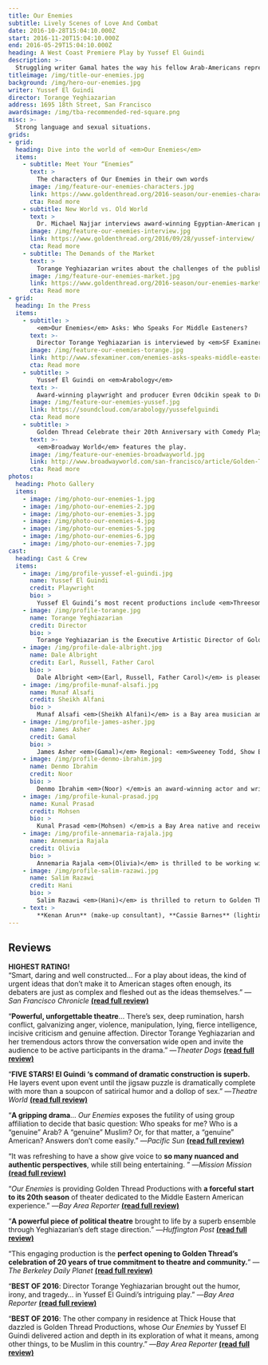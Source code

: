 ```yaml
---
title: Our Enemies
subtitle: Lively Scenes of Love And Combat
date: 2016-10-28T15:04:10.000Z
start: 2016-11-20T15:04:10.000Z
end: 2016-05-29T15:04:10.000Z
heading: A West Coast Premiere Play by Yussef El Guindi
description: >-
  Struggling writer Gamal hates the way his fellow Arab-Americans represent their culture on American media. It’s easy enough to take out his frustration on literature superstar Mohsen and local mosque leader, Sheikh Alfani. But when his own girlfriend and novelist Noor gets an offer from a major publisher backed with a national media campaign, how will Gamal manage his frustration?<br /><br />Award-winning Egyptian-American playwright Yussef El Guindi holds the honor of being the most produced writer at Golden Thread. El Guindi has won the Steinberg/American Theater Critics Association’s New Play Award in 2012, and was the recipient of the 2010 Middle East America Distinguished Playwright Award. His previous premieres with the company include <em>Language Rooms</em>, <em>Jihad Jones and the Kalashnikov Babes</em>, <em>Back of the Throat</em>, <em>Scenic Routes</em>, and many shorts in ReOrient Festivals. Golden Thread performed El Guindi’s <em>Karima’s City</em> at the Cairo International Festival for Experimental Theatre in 2004.
titleimage: /img/title-our-enemies.jpg
background: /img/hero-our-enemies.jpg
writer: Yussef El Guindi
director: Torange Yeghiazarian
address: 1695 18th Street, San Francisco
awardsimage: /img/tba-recommended-red-square.png
misc: >-
  Strong language and sexual situations.
grids:
- grid:
  heading: Dive into the world of <em>Our Enemies</em>
  items:
    - subtitle: Meet Your “Enemies”
      text: >
        The characters of Our Enemies in their own words
      image: /img/feature-our-enemies-characters.jpg
      link: https://www.goldenthread.org/2016-season/our-enemies-characters/
      cta: Read more
    - subtitle: New World vs. Old World
      text: >
        Dr. Michael Najjar interviews award-winning Egyptian-American playwright Yussef El Guindi.
      image: /img/feature-our-enemies-interview.jpg
      link: https://www.goldenthread.org/2016/09/28/yussef-interview/
      cta: Read more
    - subtitle: The Demands of the Market
      text: >
        Torange Yeghiazarian writes about the challenges of the publishing industry for writers of color.
      image: /img/feature-our-enemies-market.jpg
      link: https://www.goldenthread.org/2016-season/our-enemies-market/
      cta: Read more
- grid:
  heading: In the Press
  items:
    - subtitle: >
        <em>Our Enemies</em> Asks: Who Speaks For Middle Easteners?
      text: >-
        Director Torange Yeghiazarian is interviewed by <em>SF Examiner</em>&#8216;s Jean Schiffman.
      image: /img/feature-our-enemies-torange.jpg
      link: http://www.sfexaminer.com/enemies-asks-speaks-middle-easterners/
      cta: Read more
    - subtitle: >
        Yussef El Guindi on <em>Arabology</em>
      text: >-
        Award-winning playwright and producer Evren Odcikin speak to Dr. Ramzi Salti about the play.
      image: /img/feature-our-enemies-yussef.jpg
      link: https://soundcloud.com/arabology/yussefelguindi
      cta: Read more
    - subtitle: >
        Golden Thread Celebrate their 20th Anniversary with Comedy Play, <em>Our Enemies</em>
      text: >-
        <em>Broadway World</em> features the play.
      image: /img/feature-our-enemies-broadwayworld.jpg
      link: http://www.broadwayworld.com/san-francisco/article/Golden-Thread-Celebrate-their-20th-Anniversary-with-Comedy-Play-OUR-ENEMIES-20160907
      cta: Read more
photos:
  heading: Photo Gallery
  items:
    - image: /img/photo-our-enemies-1.jpg
    - image: /img/photo-our-enemies-2.jpg
    - image: /img/photo-our-enemies-3.jpg
    - image: /img/photo-our-enemies-4.jpg
    - image: /img/photo-our-enemies-5.jpg
    - image: /img/photo-our-enemies-6.jpg
    - image: /img/photo-our-enemies-7.jpg
cast:
  heading: Cast & Crew
  items:
    - image: /img/profile-yussef-el-guindi.jpg
      name: Yussef El Guindi
      credit: Playwright
      bio: >
        Yussef El Guindi’s most recent productions include <em>Threesome </em>at Portland Center Stage, ACT Seattle, 59E59 in NYC, <em>Pilgrims Musa and Sheri in the New World </em>(winner of the 2012 Steinberg/ American Theater Critics Association’s New Play Award and the 2011 Gregory Award) also at ACT Seattle, and at Center Repertory Company (Walnut Creek, CA); and <em>Language Rooms </em>(Edgerton Foundation New American Play Award), co-produced by Golden Thread Productions and the Asian American Theater Company in San Francisco; at the Wilma Theater in Philadelphia (premiere), and at the Los Angeles Theater Center. Other productions: <em>Our Enemies: Lively Scenes of Love and Combat </em>was produced by Silk Road Theater Project and won the M. Elizabeth Osborn award. His play <em>Back of the Throat </em>(winner of LA Weekly’s Excellence in Playwriting Award for 2006), among others, have been published by Dramatist Play Service. Yussef is the recipient of the 2010 Middle East America Distinguished Playwright Award.
    - image: /img/profile-torange.jpg
      name: Torange Yeghiazarian
      credit: Director
      bio: >
        Torange Yeghiazarian is the Executive Artistic Director of Golden Thread Productions, the first American theatre company devoted to the Middle East, where she launched such visionary programs as ReOrient Festival &#038; Forum, Middle East America (in partnership with the Lark and Silkroad Rising), Islam 101 (with Hafiz Karmali), New Threads, and the Fairytale Players. Torange’s plays include ISFAHAN BLUES, 444 DAYS, THE FIFTH STRING: ZIRYAB’S PASSAGE TO CORDOBA, and CALL ME MEHDI. She is currently under commission by Philip Kan Gotanda to adapt his seminal play, THE WASH to an Armenian setting. Awards include the Gerbode-Hewlett Playwright Commission Award (ISFAHAN BLUES) and a commission by the Islamic Cultural Center of Northern California (THE FIFTH STRING). Her short play CALL ME MEHDI is published in the anthology “Salaam. Peace: An Anthology of Middle Eastern-American Drama,” TCG 2009. Torange adapted the poem, I SELL SOULS by Simin Behbehani to the stage, and directed the premieres of SCENIC ROUTES by Yussef El Guindi, THE MYTH OF CREATION by Sadegh Hedayat, TAMAM by Betty Shamieh, STUCK by Amir Al-Azraki and VOICE ROOM by Reza Soroor, amongst others. Her articles on contemporary theatre in Iran have been published in The Drama Review (2012), American Theatre Magazine (2010), and Theatre Bay Area Magazine (2010), and HowlRound. Torange has contributed to the Encyclopedia of Women and Islamic Cultures and Cambridge World Encyclopedia of Stage Actors. Born in Iran and of Armenian heritage, Torange holds a Master’s degree in Theatre Arts from San Francisco State University.
    - image: /img/profile-dale-albright.jpg
      name: Dale Albright
      credit: Earl, Russell, Father Carol
      bio: >
        Dale Albright <em>(Earl, Russell, Father Carol)</em> is pleased to be appearing in his first Golden Thread Productions show! Dale most recently appeared as Mr. Antrobus in <em>The Skin of Our Teeth</em> at the Douglas Morrison Theatre and as Mason in <em>Take Me Out</em> at Dragon Productions (TBA Award, Outstanding Actor). He received a BATCC nomination for his work at New Conservatory as Tennessee Williams in <em>Tennessee in the Summer</em>, where he was also in the world premiere of <em>American Dream</em>. He has acted with Berkeley Rep (u/s Vanya in <em>Vanya and Sonia and Masha and Spike</em>), Pear, Dragon, DMT, City Lights, theatre Q, and more. Directing credits include <em>Wonder of the World</em> and <em>Book of Days</em> at DMT, <em>The Pain and the Itch</em> at Custom Made (TBA Award Nomination for Outstanding Direction), and various shows for Dragon Productions and theatre Q, among others. Dale works as the Program Director at Theatre Bay Area.
    - image: /img/profile-munaf-alsafi.jpg
      name: Munaf Alsafi
      credit: Sheikh Alfani
      bio: >
        Munaf Alsafi <em>(Sheikh Alfani)</em> is a Bay area musician and actor. Born in Iraq, but raised in Alabama and Mississippi, he grew up on classical Middle Eastern music, Rock, Southern delta blues as artistic influences. New to acting and theatre, Munaf has performed as an actor for a variety of local groups, as well as local and national theatre festivals.
    - image: /img/profile-james-asher.jpg
      name: James Asher
      credit: Gamal
      bio: >
        James Asher <em>(Gamal)</em> Regional: <em>Sweeney Todd, Show Boat</em> (San Francisco Opera); <em>The Laramie Project</em> (Berkeley Rep/La Jolla Playhouse); <em>Three Trials of Oscar Wilde</em> (national tour); <em>Picasso at the Lapin Agile</em> (national tour); <em>The Foreigner</em> (San Jose Rep); <em>Tape</em> (Magic Theatre); <em>Language Rooms, Back of the Throat</em> (Golden Thread/LATC); <em>The Merry Wives Of Windsor</em> (Santa Cruz Shakespeare Festival); <em>Love&#8217;s Labour Lost</em> (Idaho Shakespeare Festival). NYC/Off Broadway: <em>The Laramie Project</em> (Union Square Theater); <em>Destination America</em> (Second Stage Studio); <em>Sajjil (Record) </em>(Nibras Theater Co). Film: <em>Paradise Club, Us, The Singularity is Near.</em> TV: <em>Parenthood</em> (NBC), <em>Spicy City</em> (HBO), <em>Chance</em> (Hulu).
    - image: /img/profile-denmo-ibrahim.jpg
      name: Denmo Ibrahim
      credit: Noor
      bio: >
        Denmo Ibrahim <em>(Noor) </em>is an award-winning actor and writer living in the Bay Area. Recent credits include assistant directing <em>Othello</em> (Cal Shakes), Claudio in <em>Much Ado About</em> <em>Nothing</em> (Cal Shakes), and Ahlem and Tyra in <em>I Call My Brothers</em> (Crowded Fire). Her first solo show <em>BABA</em> won Best Original Script (SFBATCC), and was nominated for Best Performance of a Solo Show (SFBATCC and TBA Awards). She has collaborated with multi-instrumentalist Carla Kihlstedt and OBIE-winning director Rinde Eckert in <em>Necessary Monsters</em> (YBCA). All-time favorite moments include understudying all female roles in Bill Irwin’s <em>Scapin</em> (A.C.T.), Intisar in George Packard’s <em>Betrayed</em> (Aurora Theatre), Katy in Thomas Bradshaw’s <em>The Bereaved</em> (Crowded Fire). She holds an MFA in Lecoq-Based Actor Created Physical Theatre from Naropa University and a BFA in Acting from Boston University. She is a founding artistic director of mugwumpin. Next up: Nana in the world premiere of <em>A Thousand Splendid Suns</em> at A.C.T. <a href="http://www.adenmoproject.com" target="_blank">adenmoproject.com</a>
    - image: /img/profile-kunal-prasad.jpg
      name: Kunal Prasad
      credit: Mohsen
      bio: >
        Kunal Prasad <em>(Mohsen) </em>is a Bay Area native and received an MFA in Acting from The American Repertory Theater at Harvard University. He is a long form improviser and trail runner. He has performed at Berkeley Repertory Theater, City Lights Theater Company, Magic Theatre, New Conservatory Theatre Center, and Un-Scripted Theater Company. Recently he played Kamal in <em>An Evening With Activists</em> by Yussef El Guindi, and The Poet in <em>A Dreamplay</em> by August Strindberg at The Cutting Ball Theater. Other favorite theater credits include: <em>HIStory</em> at |the claque|, <em>homeward</em> at Red Fern Theatre Company, <em>Julius Caesar</em> at Centre Dramatique National d&#8217;Orléans, <em>Room</em> and <em>Celebration</em> at The American Repertory Theater.
    - image: /img/profile-annemaria-rajala.jpg
      name: Annemaria Rajala
      credit: Olivia
      bio: >
        Annemaria Rajala <em>(Olivia)</em> is thrilled to be working with Golden Thread. Previous Bay Area credits include Mrs. Andersen in <em>A Little Night Music </em>at A.C.T, Mama Sid in <em>The Fourth Messenger </em>at Ashby Stage, and Hedwig #5 in the very first Boxcar production of <em>Hedwig and the Angry Inch</em>. Annemaria was born and raised in Finland. She holds a BFA from New World School of the Arts in Musical Theatre Performance. She was a core company member of the New Theater in Miami, FL where she played over a dozen leading roles, including Joan of Arc in <em>Saint Joan</em>, Portia in <em>The Merchant of Venice</em>, Hermione in <em>The Winter’s Tale,</em> and Meta in <em>Times Like These</em> (Carbonell Nomination: Best Actress). She performed with many other Florida companies as well, including Actors’ Playhouse, Women’s Theatre Project, Miami Light Project, and Mosaic Theatre. Annemaria is a member of AEA, and mama to baby Cole.
    - image: /img/profile-salim-razawi.jpg
      name: Salim Razawi
      credit: Hani
      bio: >
        Salim Razawi <em>(Hani)</em> is thrilled to return to Golden Thread where he was last seen as part of the ReOrient readings. He most recently performed in <em>Book of Liz</em> at Altarena Playhouse and toured the Bay Area in the world premiere of <em>Rickshaw Girl</em> with Bay Area Children&#8217;s Theatre. In addition to these, Salim has performed with TheatreWorks, Broadway By the Bay, Pacific Coast Repertory Theatre, Berkeley Playhouse, Tri-Valley REP, Tabard Theatre, Livermore Shakespeare Festival, and SF Shakespeare Festival. When not on stage, Salim is a director, teaching artist, and stage manager for multiple theatre companies throughout the Bay Area. He would like to thank his Rickshaw family for their constant love and support. He can also be seen on a featured TEDx Talk. More at <a href="http://salimrazawi.weebly.com">salimrazawi.weebly.com</a>.
    - text: >
        **Kenan Arun** (make-up consultant), **Cassie Barnes** (lighting designer), **Michael Truman Cavanaugh** (stage manager), **Naseem Etemad** (assistant stage manager), **Beckett Finn** (technical director), **Courtney Flores** (costume designer), **Devon LaBelle** (props designer), **Kevin August Landesman** (projection designer), **Carla Pantoja** (fight choreographer), **George Psarras** (sound designer), **Benjamin Shiu** (production assistant), **Mikiko Uesugi** (set designer)
---
```


## Reviews

<strong>HIGHEST RATING!</strong><br />
&#8220;Smart, daring and well constructed&#8230; For a play about ideas, the kind of urgent ideas that don’t make it to American stages often enough, its debaters are just as complex and fleshed out as the ideas themselves.&#8221; —<em>San Francisco Chronicle</em> <a href="http://www.sfgate.com/performance/article/Enemies-you-want-to-get-close-to-10429039.php#photo-11670558" target="_blank"><strong>(read full review)</strong></a></p>
<p>&#8220;<strong>Powerful, unforgettable theatre</strong>&#8230; There’s sex, deep rumination, harsh conflict, galvanizing anger, violence, manipulation, lying, fierce intelligence, incisive criticism and genuine affection. Director Torange Yeghiazarian and her tremendous actors throw the conversation wide open and invite the audience to be active participants in the drama.&#8221; —<em>Theater Dogs</em> <a href="http://www.theaterdogs.net/2016/11/07/making-friends-with-golden-threads-enemies/" target="_blank"><strong>(read full review)</strong></a></p>
<p>&#8220;<strong>FIVE STARS! El Guindi ‘s command of dramatic construction is superb.</strong> He layers event upon event until the jigsaw puzzle is dramatically complete with more than a soupcon of satirical humor and a dollop of sex.&#8221; —<em>Theatre World</em> <a href="http://forallevents.info/reviews/a-dynamic-our-enemies-lively-scene-of-love-and-combat-lives-up-to-its-title-at-the-thick-house/" target="_blank"><strong>(read full review)</strong></a></p>
<p>&#8220;<strong>A gripping drama</strong>&#8230; <em>Our Enemies</em> exposes the futility of using group affiliation to decide that basic question: Who speaks for me? Who is a “genuine” Arab? A “genuine” Muslim? Or, for that matter, a “genuine” American? Answers don’t come easily.&#8221; —<em>Pacific Sun</em> <a href="http://pacificsun.com/theater-identity-question/" target="_blank"><strong>(read full review)</strong></a> </p>
<p>&#8220;It was refreshing to have a show give voice to <strong>so many nuanced and authentic perspectives</strong>, while still being entertaining. &#8221; —<em>Mission Mission</em> <a href="http://www.missionmission.org/2016/11/10/drama-talk-drinks-our-enemies-lively-scenes-of-love-and-combat-it-was-refreshing/" target="_blank"><strong>(read full review)</strong></a> </p>
<p>&#8220;<em>Our Enemies</em> is providing Golden Thread Productions with <strong>a forceful start to its 20th season</strong> of theater dedicated to the Middle Eastern American experience.&#8221; —<em>Bay Area Reporter</em> <a href="http://ebar.com/arts/art_article.php?sec=theatre&#038;article=1301" target="_blank"><strong>(read full review)</strong></a> </p>
<p>&#8220;<strong>A powerful piece of political theatre</strong> brought to life by a superb ensemble through Yeghiazarian’s deft stage direction.&#8221; —<em>Huffington Post</em> <a href="http://www.huffingtonpost.com/entry/theres-got-to-be-a-morning-after_us_58265e89e4b02b1f5257a1ee" target="_blank"><strong>(read full review)</strong></a> </p>
<p>&#8220;This engaging production is the <strong>perfect opening to Golden Thread&#8217;s celebration of 20 years of true commitment to theatre and community.</strong>&#8221; —<em>The Berkeley Daily Planet</em> <a href="http://www.berkeleydailyplanet.com/issue/2016-11-11/article/45123?headline=Theater-Reviews-Our-Enemies-Red-Demon---Ken-Bullock" target="_blank"><strong>(read full review)</strong></a> </p>
<p>&#8220;<strong>BEST OF 2016</strong>: Director Torange Yeghiazarian brought out the humor, irony, and tragedy&#8230; in Yussef El Guindi&#8217;s intriguing play.&#8221; —<em>Bay Area Reporter</em> <a href="http://www.ebar.com/arts/art_article.php?sec=theatre&#038;article=1316" target="_blank"><strong>(read full review)</strong></a> </p>
<p>&#8220;<strong>BEST OF 2016</strong>: The other company in residence at Thick House that dazzled is Golden Thread Productions, whose <em>Our Enemies</em> by Yussef El Guindi delivered action and depth in its exploration of what it means, among other things, to be Muslim in this country.&#8221; —<em>Bay Area Reporter</em> <a href="http://www.ebar.com/arts/art_article.php?sec=theatre&#038;article=1316" target="_blank"><strong>(read full review)</strong></a> </p>
